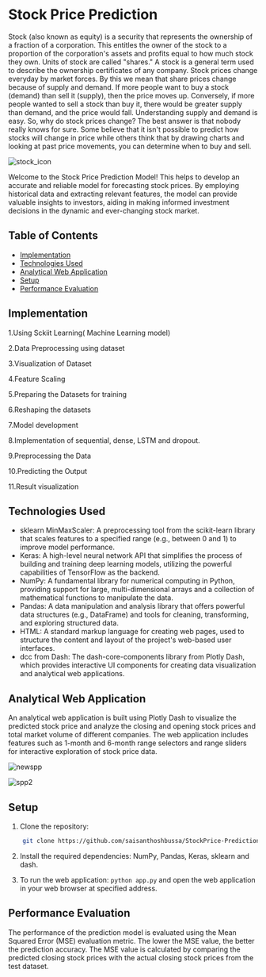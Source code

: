 # Stock Price Prediction

Stock (also known as equity) is a security that represents the ownership of a fraction of a corporation. This entitles the owner of the stock to a proportion of the corporation's assets and profits equal to how much stock they own. Units of stock are called "shares." A stock is a general term used to describe the ownership certificates of any company. Stock prices change everyday by market forces. By this we mean that share prices change because of supply and demand. If more people want to buy a stock (demand) than sell it (supply), then the price moves up. Conversely, if more people wanted to sell a stock than buy it, there would be greater supply than demand, and the price would fall. Understanding supply and demand is easy. So, why do stock prices change? The best answer is that nobody really knows for sure. Some believe that it isn't possible to predict how stocks will change in price while others think that by drawing charts and looking at past price movements, you can determine when to buy and sell.


![stock_icon](https://github.com/saisanthoshbussa/StockPrice-Prediction/assets/118352633/ee4c7956-a231-4f33-873f-926a6d8e02e2)

Welcome to the Stock Price Prediction Model! This helps to develop an accurate and reliable model for forecasting stock prices. By employing historical data and extracting relevant features, the model can provide valuable insights to investors, aiding in making informed investment decisions in the dynamic and ever-changing stock market.

## Table of Contents

- [Implementation](#implementation)
- [Technologies Used](#technologies-used)
- [Analytical Web Application](#analytical-web-application)
- [Setup](#setup)
- [Performance Evaluation](#performance-evaluation)

## Implementation

1.Using Sckiit Learning( Machine Learning model)

2.Data Preprocessing using dataset

3.Visualization of Dataset

4.Feature Scaling

5.Preparing the Datasets for training

6.Reshaping the datasets

7.Model development

8.Implementation of sequential, dense, LSTM and dropout.

9.Preprocessing the Data

10.Predicting the Output

11.Result visualization

## Technologies Used

- sklearn MinMaxScaler: A preprocessing tool from the scikit-learn library that scales features to a specified range (e.g., between 0 and 1) to improve model performance.
- Keras: A high-level neural network API that simplifies the process of building and training deep learning models, utilizing the powerful capabilities of TensorFlow as the backend.
- NumPy: A fundamental library for numerical computing in Python, providing support for large, multi-dimensional arrays and a collection of mathematical functions to manipulate the data.
- Pandas: A data manipulation and analysis library that offers powerful data structures (e.g., DataFrame) and tools for cleaning, transforming, and exploring structured data.
- HTML: A standard markup language for creating web pages, used to structure the content and layout of the project's web-based user interfaces.
- dcc from Dash: The dash-core-components library from Plotly Dash, which provides interactive UI components for creating data visualization and analytical web applications.

## Analytical Web Application

An analytical web application is built using Plotly Dash to visualize the predicted stock price and analyze the closing and opening stock prices and total market volume of different companies. The web application includes features such as 1-month and 6-month range selectors and range sliders for interactive exploration of stock price data.

![newspp](https://github.com/saisanthoshbussa/StockPrice-Prediction/assets/118352633/6bd3f78b-a3fa-4e25-9bcc-19a9246af1a3)


![spp2](https://github.com/saisanthoshbussa/StockPrice-Prediction/assets/118352633/b4b29114-3a8a-4d53-b730-acc11f501676)


## Setup

1. Clone the repository:

```bash
    git clone https://github.com/saisanthoshbussa/StockPrice-Prediction
```

2. Install the required dependencies: NumPy, Pandas, Keras, sklearn and dash.

3. To run the web application:
   `python app.py` and open the web application in your web browser at specified address.

## Performance Evaluation

The performance of the prediction model is evaluated using the Mean Squared Error (MSE) evaluation metric. The lower the MSE value, the better the prediction accuracy. The MSE value is calculated by comparing the predicted closing stock prices with the actual closing stock prices from the test dataset.
